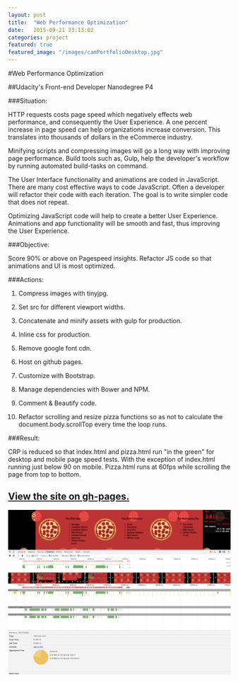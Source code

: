```yaml
---
layout: post
title:  "Web Performance Optimization"
date:   2015-09-21 23:13:02
categories: project
featured: true
featured_image: "/images/camPortfolioDesktop.jpg"
---
```


#Web Performance Optimization

##Udacity's Front-end Developer Nanodegree P4

###Situation:

HTTP requests costs page speed which negatively effects web performance, and consequently the User Experience.  A one percent increase in page speed can help organizations increase conversion. This translates into thousands of dollars in the eCommerce industry.

Minifying scripts and compressing images will go a long way with improving page performance. Build tools such as, Gulp, help the developer's workflow by running automated build-tasks on command.

The User Interface functionality and animations are coded in JavaScript. There are many cost effective ways to code JavaScript. Often a developer will refactor their code with each iteration. The goal is to write simpler code that does not repeat.

Optimizing JavaScript code will help to create a better User Experience. Animations and app functionality will be smooth and fast, thus improving the User Experience.

###Objective:

Score 90% or above on Pagespeed insights.  Refactor JS code so that animations and UI is most optimized.

###Actions:
1) Compress images with tinyjpg.

2) Set src for different viewport widths.

3) Concatenate and minify assets with gulp for production.

4) Inline css for production.

5) Remove google font cdn.

6) Host on github pages.

7) Customize with Bootstrap.

8) Manage dependencies with Bower and NPM.

9) Comment & Beautify code.

10) Refactor scrolling and resize pizza functions so as not to calculate the document.body.scrollTop every time the loop runs.

###Result:

CRP is reduced so that index.html and pizza.html run "in the green" for desktop and mobile page speed tests.  With the exception of index.html running just below 90 on mobile. Pizza.html runs at 60fps while scrolling the page from top to bottom.

## [View the site on gh-pages.](http://jaroot32.github.io/optimizationSite/)

![PizzaAnimationStackTrace](/images/PizzariaStackTrace.png)





